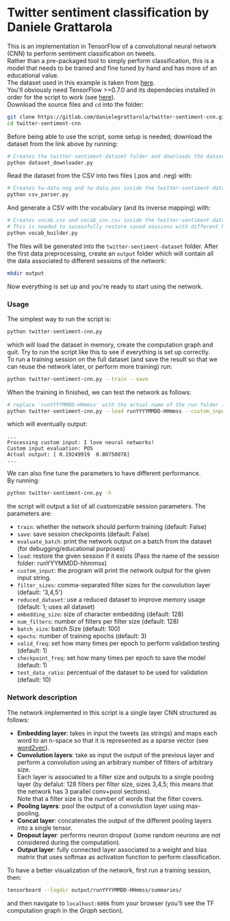 # Twitter sentiment classification by Daniele Grattarola
This is an implementation in TensorFlow of a convolutional neural network (CNN) to perform sentiment classification on tweets.   
Rather than a pre-packaged tool to simply perform classification, this is a model that needs to be trained and fine tuned by hand and has more of an educational value.    
The dataset used in this example is taken from [here](http://thinknook.com/twitter-sentiment-analysis-training-corpus-dataset-2012-09-22/).    
You'll obviously need TensorFlow >=0.7.0 and its dependecies installed in order for the script to work (see [here](https://www.tensorflow.org/)).   
Download the source files and `cd` into the folder:
```sh
git clone https://gitlab.com/danielegrattarola/twitter-sentiment-cnn.git
cd twitter-sentiment-cnn
```
Before being able to use the script, some setup is needed; download the dataset from the link above by running: 
```sh
# Creates the twitter-sentiment-dataset folder and downloads the dataset csv
python dataset_downloader.py
```
Read the dataset from the CSV into two files (.pos and .neg) with:
```sh
# Creates tw-data.neg and tw-data.pos inside the twitter-sentiment-dataset folder
python csv_parser.py
```
And generate a CSV with the vocabulary (and its inverse mapping) with:
```sh
# Creates vocab.csv and vocab_inv.csv inside the twitter-sentiment-dataset folder
# This is needed to sucessfully restore saved sessions with different hyperparameters
python vocab_builder.py
```
The files will be generated into the `twitter-sentiment-dataset` folder. 
After the first data preprocessing, create an `output` folder which will contain all the data associated to different sessions of the network:
```sh
mkdir output
```
Now everything is set up and you're ready to start using the network. 

### Usage
The simplest way to run the script is:
```sh
python twitter-sentiment-cnn.py
```
which will load the dataset in memory, create the computation graph and quit. Try to run the script like this to see if everything is set up correctly.  
To run a training session on the full dataset (and save the result so that we can reuse the network later, or perform more training) run:
```sh
python twitter-sentiment-cnn.py --train --save
```
When the training in finished, we can test the network as follows:
```sh
# replace 'runYYYYMMDD-HHmmss' with the actual name of the run folder (not the path, just the name of the folder)
python twitter-sentiment-cnn.py --load runYYYYMMDD-HHmmss --custom_input 'I love neural networks!'
```
which will eventually output: 
```
...
Processing custom input: I love neural networks!
Custom input evaluation: POS
Actual output: [ 0.19249919  0.80750078]
...
```
We can also fine tune the parameters to have different performance.   
By running: 
```sh 
python twitter-sentiment-cnn.py -h
```
the script will output a list of all customizable session parameters. The parameters are: 
- `train`: whether the network should perform training (default: False)
- `save`: save session checkpoints (default: False)
- `evaluate_batch`: print the network output on a batch from the dataset (for debugging/educational purposes)
- `load`: restore the given session if it exists (Pass the name of the session folder: runYYYMMDD-hhmmss)
- `custom_input`: the program will print the network output for the given input string.
- `filter_sizes`: comma-separated filter sizes for the convolution layer (default: '3,4,5')
- `reduced_dataset`: use a reduced dataset to improve memory usage (default: 1; uses all dataset)
- `embedding_size`: size of character embedding (default: 128)
- `num_filters`: number of filters per filter size (default: 128)
- `batch_size`: batch Size (default: 100)
- `epochs`: number of training epochs (default: 3)
- `valid_freq`: set how many times per epoch to perform validation testing (default: 1)
- `checkpoint_freq`: set how many times per epoch to save the model (default: 1)
- `test_data_ratio`: percentual of the dataset to be used for validation (default: 10)

### Network description
The network implemented in this script is a single layer CNN structured as follows: 
- **Embedding layer**: takes in input the tweets (as strings) and maps each word to an n-space so that it is represented as a sparse vector (see [word2vec](https://en.wikipedia.org/wiki/Word2vec)).
- **Convolution layers**: take as input the output of the previous layer and perform a convolution using an arbitrary number of filters of arbitrary size.   
Each layer is associated to a filter size and outputs to a single pooling layer (by defalut: 128 filters per filter size, sizes 3,4,5; this means that the network has 3 parallel conv+pool sections).    
Note that a filter size is the number of words that the filter covers. 
- **Pooling layers**: pool the output of a convolution layer using max-pooling. 
- **Concat layer**: concatenates the output of the different pooling layers into a single tensor. 
- **Dropout layer**: performs neuron dropout (some random neurons are not considered during the computation).
- **Output layer**: fully connected layer associated to a weight and bias matrix that uses softmax as activation function to perform classification. 

To have a better visualization of the network, first run a training session, then:
```sh
tensorboard --logdir output/runYYYYMMDD-HHmmss/summaries/
```
and then navigate to `localhost:6006` from your browser (you'll see the TF computation graph in the *Graph* section). 